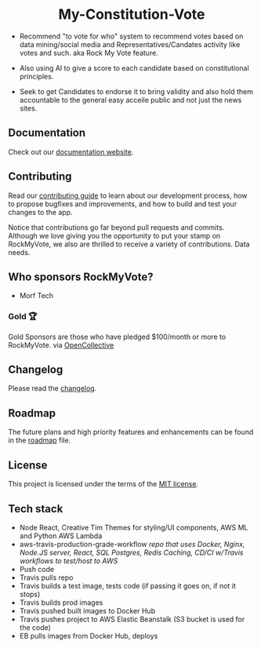<h1 align="center">My-Constitution-Vote</h1>
  
- Recommend "to vote for who" system to recommend votes based on data mining/social media and Representatives/Candates activity like votes and such. aka Rock My Vote feature.

- Also using AI to give a score to each candidate based on constitutional principles.

- Seek to get Candidates to endorse it to bring validity and also hold them accountable to the general easy acceile public and not just the news sites. 

## Documentation

Check out our [documentation website](https://kards.dev/rockmyvote).

## Contributing

Read our [contributing guide](/CONTRIBUTING.md) to learn about our development process, how to propose bugfixes and improvements, and how to build and test your changes to the app.

Notice that contributions go far beyond pull requests and commits.
Although we love giving you the opportunity to put your stamp on RockMyVote, we also are thrilled to receive a variety of contributions. Data needs. 

## Who sponsors RockMyVote?
- Morf Tech 

### Gold 🏆

Gold Sponsors are those who have pledged $100/month or more to RockMyVote.
via [OpenCollective](https://opencollective.com/rockmyvote)

## Changelog

Please read the [changelog](https://kards.dev/rockmyvote/releases).

## Roadmap

The future plans and high priority features and enhancements can be found in the [roadmap](https://kards.dev/rockmyvote/roadmap/) file.

## License

This project is licensed under the terms of the
[MIT license](/LICENSE).


## Tech stack 
- Node React, Creative Tim Themes for styling/UI components, AWS ML and Python AWS Lambda
- aws-travis-production-grade-workflow
_repo that uses Docker, Nginx, Node.JS server, React, SQL Postgres, Redis Caching, CD/CI w/Travis workflows to test/host to AWS_ 
 - Push code 
 - Travis pulls repo
 - Travis builds a test image, tests code (if passing it goes on, if not it stops) 
 - Travis builds prod images
 - Travis pushed built images to Docker Hub
 - Travis pushes project to AWS Elastic Beanstalk (S3 bucket is used for the code)
 - EB pulls images from Docker Hub, deploys


